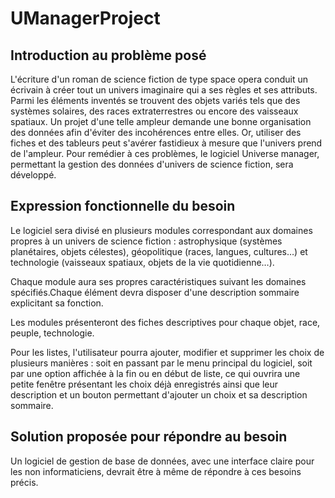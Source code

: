 # UManagerProject
## Introduction au problème posé
L'écriture d'un roman de science fiction de type space opera conduit un écrivain à créer tout un univers imaginaire qui a ses règles et ses attributs. Parmi les éléments inventés se trouvent des objets variés tels que des systèmes solaires, des races extraterrestres ou encore des vaisseaux spatiaux. Un projet d'une telle ampleur demande une bonne organisation des données afin d'éviter des incohérences entre elles. Or, utiliser des fiches et des tableurs peut s'avérer fastidieux à mesure que l'univers prend de l'ampleur. Pour remédier à ces problèmes, le logiciel Universe manager, permettant la gestion des données d'univers de science fiction, sera développé.

## Expression fonctionnelle du besoin
Le logiciel sera divisé en plusieurs modules correspondant aux domaines propres à un univers de science fiction : astrophysique (systèmes planétaires, objets célestes), géopolitique (races, langues, cultures…) et technologie (vaisseaux spatiaux, objets de la vie quotidienne…).

Chaque module aura ses propres caractéristiques suivant les domaines spécifiés.Chaque élément devra disposer d'une description sommaire explicitant sa fonction.

Les modules présenteront des fiches descriptives pour chaque objet, race, peuple, technologie.

Pour les listes, l'utilisateur pourra ajouter, modifier et supprimer les choix de plusieurs manières : soit en passant par le menu principal du logiciel, soit par une option affichée à la fin ou en début de liste, ce qui ouvrira une petite fenêtre présentant les choix déjà enregistrés ainsi que leur description et un bouton permettant d'ajouter un choix et sa description sommaire.

## Solution proposée pour répondre au besoin
Un logiciel de gestion de base de données, avec une interface claire pour les non informaticiens, devrait être à même de répondre à ces besoins précis.
